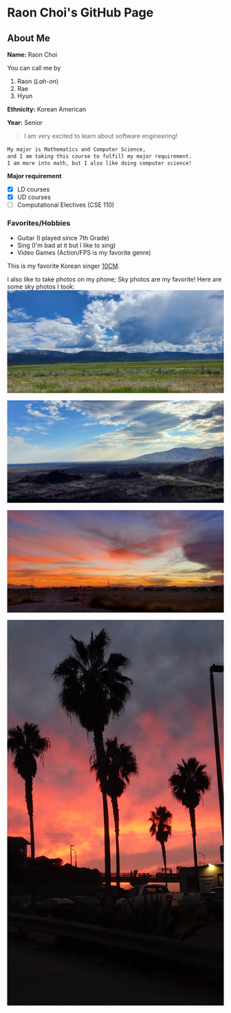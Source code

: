 # Raon Choi's GitHub Page

## About Me

**Name:** Raon Choi

You can call me by
1. Raon (*Lah-on*)
2. Rae
3. Hyun 

**Ethnicity:** Korean American

**Year:** Senior

> I am very excited to learn about software engineering!

```
My major is Mathematics and Computer Science,
and I am taking this course to fulfill my major requirement.
I am more into math, but I also like doing computer science!
```

**Major requirement**
- [x] LD courses
- [x]  UD courses
- [ ] Computational Electives (CSE 110)

### Favorites/Hobbies

- Guitar (I played since 7th Grade)
- Sing (I'm bad at it but I like to sing)
- Video Games (Action/FPS is my favorite genre)

This is my favorite Korean singer [10CM](https://www.youtube.com/watch?v=TUo_XGiPmvI).

I also like to take photos on my phone; Sky photos are my favorite!
Here are some sky photos I took:
![Sky1](Pictures/Sky1.jpg)

![Sky2](Pictures/Sky2.jpg)

![Sky3](Pictures/Sky3.jpg)

![Sky4](Pictures/Sky4.jpg)